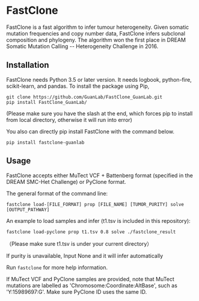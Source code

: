 # FastClone

FastClone is a fast algorithm to infer tumour heterogeneity. Given somatic
mutation frequencies and copy number data, FastClone infers subclonal
composition and phylogeny. The algorithm won the first place in DREAM Somatic
Mutation Calling -- Heterogeneity Challenge in 2016.

## Installation

FastClone needs Python 3.5 or later version. It needs logbook, python-fire,
scikit-learn, and pandas. To install the package using Pip,

```
git clone https://github.com/GuanLab/FastClone_GuanLab.git
pip install FastClone_GuanLab/
```

(Please make sure you have the slash at the end, which forces pip to install from local directory, otherwise it will run into error)

You also can directly pip install FastClone with the command below.
```
pip install fastclone-guanlab
```
## Usage

FastClone accepts either MuTect VCF + Battenberg format (specified in the DREAM
SMC-Het Challenge) or PyClone format.

The general format of the command line:
```
fastclone load-[FILE_FORMAT] prop [FILE_NAME] [TUMOR_PURITY] solve [OUTPUT_PATHWAY]
```

An example to load samples and infer (t1.tsv is included in this repository):
```
fastclone load-pyclone prop t1.tsv 0.8 solve ./fastclone_result
```
（Please make sure t1.tsv is under your current directory）

If purity is unavailable, Input None and it will infer automatically

Run `fastclone` for more help information.

If MuTect VCF and PyClone samples are provided, note that MuTect
mutations are labelled as 'Chromosome:Coordinate:AltBase', such as
'Y:15989697:G'. Make sure PyClone ID uses the same ID.
